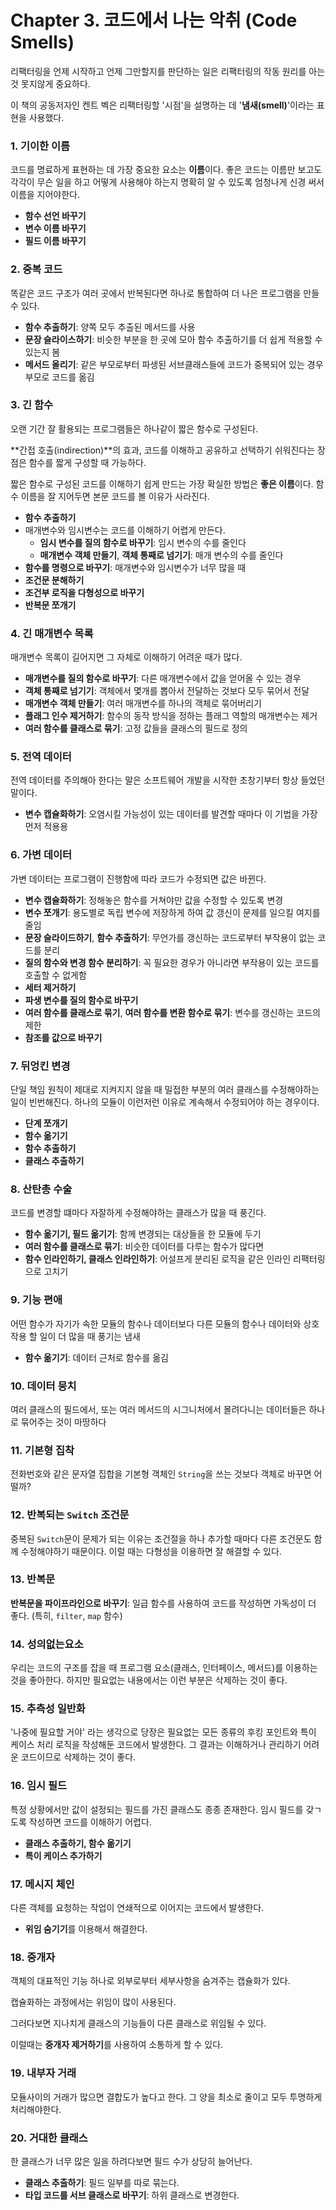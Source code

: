 # Chapter 3. 코드에서 나는 악취 (Code Smells)

리팩터링을 언제 시작하고 언제 그만할지를 판단하는 일은 리팩터링의 작동 원리를 아는 것 못지않게 중요하다.

이 책의 공동저자인 켄트 벡은 리팩터링할 '시점'을 설명하는 데 '**냄새(smell)**'이라는 표현을 사용했다.

### 1. 기이한 이름

코드를 명료하게 표현하는 데 가장 중요한 요소는 **이름**이다. 좋은 코드는 이름만 보고도 각각이 무슨 일을 하고 어떻게 사용해야 하는지 명확히 알 수 있도록 엄청나게 신경 써서 이름을 지어야한다.

- **함수 선언 바꾸기**
- **변수 이름 바꾸기**
- **필드 이름 바꾸기**

### 2. 중복 코드

똑같은 코드 구조가 여러 곳에서 반복된다면 하나로 통합하여 더 나은 프로그램을 만들 수 있다.

- **함수 추출하기**: 양쪽 모두 추출된 메서드를 사용
- **문장 슬라이스하기**: 비슷한 부분을 한 곳에 모아 함수 추출하기를 더 쉽게 적용할 수 있는지 봄
- **메서드 올리기**: 같은 부모로부터 파생된 서브클래스들에 코드가 중복되어 있는 경우 부모로 코드를 옮김

### 3. 긴 함수

오랜 기간 잘 활용되는 프로그램들은 하나같이 짧은 함수로 구성된다.

**간접 호출(indirection)**의 효과, 코드를 이해하고 공유하고 선택하기 쉬워진다는 장점은 함수를 짧게 구성할 때 가능하다.

짧은 함수로 구성된 코드를 이해하기 쉽게 만드는 가장 확실한 방법은 **좋은 이름**이다. 함수 이름을 잘 지어두면 본문 코드를 볼 이유가 사라진다.

- **함수 추출하기**
- 매개변수와 임시변수는 코드를 이해하기 어렵게 만든다.
  - **임시 변수를 질의 함수로 바꾸기**: 임시 변수의 수를 줄인다
  - **매개변수 객체 만들기**, **객체 통째로 넘기기**: 매개 변수의 수를 줄인다
- **함수를 명령으로 바꾸기**: 매개변수와 임시변수가 너무 많을 때
- **조건문 분해하기**
- **조건부 로직을 다형성으로 바꾸기**
- **반복문 쪼개기**

### 4. 긴 매개변수 목록

매개변수 목록이 길어지면 그 자체로 이해하기 어려운 때가 많다. 

- **매개변수를 질의 함수로 바꾸기**: 다른 매개변수에서 값을 얻어올 수 있는 경우
- **객체 통째로 넘기기**: 객체에서 몇개를 뽑아서 전달하는 것보다 모두 묶어서 전달
- **매개변수 객체 만들기**: 여러 매개변수를 하나의 객체로 묶어버리기
- **플래그 인수 제거하기**: 함수의 동작 방식을 정하는 플래그 역할의 매개변수는 제거
- **여러 함수를 클래스로 묶기**: 고정 값들을 클래스의 필드로 정의

### 5. 전역 데이터

전역 데이터를 주의해아 한다는 말은 소프트웨어 개발을 시작한 초창기부터 항상 들었던 말이다.

- **변수 캡슐화하기**: 오염시킬 가능성이 있는 데이터를 발견할 때마다 이 기법을 가장 먼저 적용용

### 6. 가변 데이터

가변 데이터는 프로그램이 진행함에 따라 코드가 수정되면 값은 바뀐다.

- **변수 캡슐화하기**: 정해놓은 함수를 거쳐야만 값을 수정할 수 있도록 변경
- **변수 쪼개기**: 용도별로 독립 변수에 저장하게 하여 값 갱신이 문제를 일으킬 여지를 줄임
- **문장 슬라이드하기**, **함수 추출하기**: 무언가를 갱신하는 코드로부터 부작용이 없는 코드를 분리
- **질의 함수와 변경 함수 분리하기**: 꼭 필요한 경우가 아니라면 부작용이 있는 코드를 호출할 수 없게함
- **세터 제거하기**
- **파생 변수를 질의 함수로 바꾸기**
- **여러 함수를 클래스로 묶기**, **여러 함수를 변환 함수로 묶기**: 변수를 갱신하는 코드의 제한
- **참조를 값으로 바꾸기**

### 7. 뒤엉킨 변경

단일 책임 원칙이 제대로 지켜지지 않을 때 밀접한 부분의 여러 클래스를 수정해야하는 일이 빈번해진다. 하나의 모듈이 이런저런 이유로 계속해서 수정되어야 하는 경우이다.

- **단계 쪼개기**
- **함수 옮기기**
- **함수 추출하기**
- **클래스 추출하기**

### 8. 산탄총 수술

코드를 변경할 떄마다 자잘하게 수정해야하는 클래스가 많을 때 풍긴다.

- **함수 옮기기, 필드 옮기기**: 함께 변경되는 대상들을 한 모듈에 두기 
- **여러 함수를 클래스로 묶기**: 비슷한 데이터를 다루는 함수가 많다면
- **함수 인라인하기, 클래스 인라인하기**: 어설프게 분리된 로직을  같은 인라인 리팩터링으로 고치기

### 9. 기능 편애

어떤 함수가 자기가 속한 모듈의 함수나 데이터보다 다른 모듈의 함수나 데이터와 상호작용 할 일이 더 많을 때 풍기는 냄새

- **함수 옮기기**: 데이터 근처로 함수를 옮김

### 10. 데이터 뭉치

여러 클래스의 필드에서, 또는 여러 메서드의 시그니처에서 몰려다니는 데이터들은 하나로 묶어주는 것이 마땅하다
  
### 11. 기본형 집착

전화번호와 같은 문자열 집합을 기본형 객체인 `String`을 쓰는 것보다 객체로 바꾸면 어떨까?

### 12. 반복되는 `Switch` 조건문

중복된 `Switch`문이 문제가 되는 이유는 조건절을 하나 추가할 때마다 다른 조건문도 함께 수정해야하기 때문이다. 이럴 때는 다형성을 이용하면 잘 해결할 수 있다.

### 13. 반복문

**반복문을 파이프라인으로 바꾸기**: 일급 함수를 사용하여 코드를 작성하면 가독성이 더 좋다. (특히, `filter`, `map` 함수)

### 14. 성의없는요소

우리는 코드의 구조를 잡을 때 프로그램 요소(클래스, 인터페이스, 메서드)를 이용하는 것을 좋아한다. 하지만 필요없는 내용에서는 이런 부분은 삭제하는 것이 좋다.

### 15. 추측성 일반화

'나중에 필요할 거야' 라는 생각으로 당장은 필요없는 모든 종류의 후킹 포인트와 특이 케이스 처리 로직을 작성해둔 코드에서 발생한다. 그 결과는 이해하거나 관리하기 어려운 코드이므로 삭제하는 것이 좋다.

### 16. 임시 필드

특정 상황에서만 값이 설정되는 필드를 가진 클래스도 종종 존재한다. 임시 필드를 갖ㄱ도록 작성하면 코드를 이해하기 어렵다.

- **클래스 추출하기, 함수 옮기기**
- **특이 케이스 추가하기**

### 17. 메시지 체인

다른 객체를 요청하는 작업이 연쇄적으로 이어지는 코드에서 발생한다.

- **위임 숨기기**를 이용해서 해결한다.

### 18. 중개자

객체의 대표적인 기능 하나로 외부로부터 세부사항을 숨겨주는 캡슐화가 있다.

캡슐화하는 과정에서는 위임이 많이 사용된다.

그러다보면 지나치게 클래스의 기능들이 다른 클래스로 위임될 수 있다. 

이럴때는 **중개자 제거하기**를 사용하여 소통하게 할 수 있다.

### 19. 내부자 거래

모듈사이의 거래가 많으면 결합도가 높다고 한다. 그 양을 최소로 줄이고 모두 투명하게 처리해야한다.

### 20. 거대한 클래스

한 클래스가 너무 많은 일을 하려다보면 필드 수가 상당히 늘어난다.

- **클래스 추출하기**: 필드 일부를 따로 묶는다.
- **타입 코드를 서브 클래스로 바꾸기**: 하위 클래스로 변경한다.



